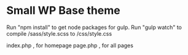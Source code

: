 # Small WP Base theme
Run "npm install" to get node packages for gulp.
Run "gulp watch" to compile /sass/style.scss to /css/style.css

index.php , for homepage
page.php , for all pages
